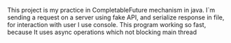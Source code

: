This project is my practice in CompletableFuture mechanism in java.
I`m sending a request on a server using fake API, and serialize response in file, for interaction with user I use console.
This program working so fast, because It uses async operations which not blocking main thread